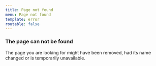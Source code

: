 ```yaml
---
title: Page not found
menu: Page not found
template: error
routable: false
---
```


### The page can not be found

The page you are looking for might have been removed, had its name changed or is temporarily unavailable.
